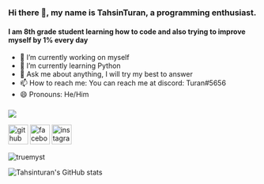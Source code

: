 ### Hi there 👋, my name is TahsinTuran, a programming enthusiast.
#### I am 8th grade student learning how to code and also trying to improve myself by 1% every day


- 🔭 I’m currently working on myself 
- 🌱 I’m currently learning Python 
- 💬 Ask me about anything, I will try my best to answer  
- 📫 How to reach me: You can reach me at discord: Turan#5656
- 😄 Pronouns: He/Him 


<h3 align="left"></h3>

[![](https://discord.c99.nl/widget/theme-4/697037767107936298.png)](https://discordapp.com/users/697037767107936298)

<p align="left">
</p>

[<img src='https://cdn.jsdelivr.net/npm/simple-icons@3.0.1/icons/github.svg' alt='github' height='40'>](https://github.com/TahsinTuran)  [<img src='https://cdn.jsdelivr.net/npm/simple-icons@3.0.1/icons/facebook.svg' alt='facebook' height='40'>](https://www.facebook.com/Tahsin1.Turan)  [<img src='https://cdn.jsdelivr.net/npm/simple-icons@3.0.1/icons/instagram.svg' alt='instagram' height='40'>](https://www.instagram.com/cs_enjoying_life/)  



<img src="https://github-readme-stats.vercel.app/api/top-langs?username=tahsinturan&show_icons=true&locale=en&layout=compact&theme=codeSTACKr&border_radius=15" alt="truemyst"/>

![Tahsinturan's GitHub stats](https://github-readme-stats.vercel.app/api?username=tahsinturan&theme=codeSTACKr&show_icons=true)




